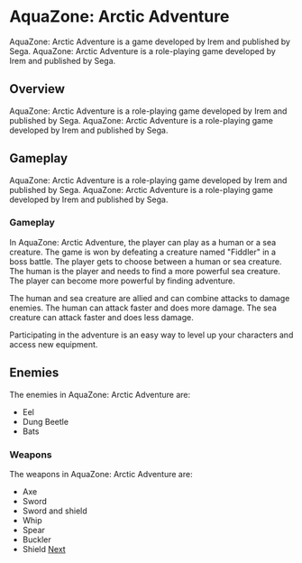 # AquaZone: Arctic Adventure

AquaZone: Arctic Adventure is a game developed by Irem and published by Sega. AquaZone: Arctic Adventure is a role-playing game developed by Irem and published by Sega.

## Overview

AquaZone: Arctic Adventure is a role-playing game developed by Irem and published by Sega. AquaZone: Arctic Adventure is a role-playing game developed by Irem and published by Sega.

## Gameplay

AquaZone: Arctic Adventure is a role-playing game developed by Irem and published by Sega. AquaZone: Arctic Adventure is a role-playing game developed by Irem and published by Sega.

### Gameplay

In AquaZone: Arctic Adventure, the player can play as a human or a sea creature. The game is won by defeating a creature named "Fiddler" in a boss battle. The player gets to choose between a human or sea creature. The human is the player and needs to find a more powerful sea creature. The player can become more powerful by finding adventure.

The human and sea creature are allied and can combine attacks to damage enemies. The human can attack faster and does more damage. The sea creature can attack faster and does less damage.

Participating in the adventure is an easy way to level up your characters and access new equipment.

## Enemies

The enemies in AquaZone: Arctic Adventure are:

*   Eel
*   Dung Beetle
*   Bats

### Weapons

The weapons in AquaZone: Arctic Adventure are:

*   Axe
*   Sword
*   Sword and shield
*   Whip
*   Spear
*   Buckler
*   Shield
[Next](465.md)